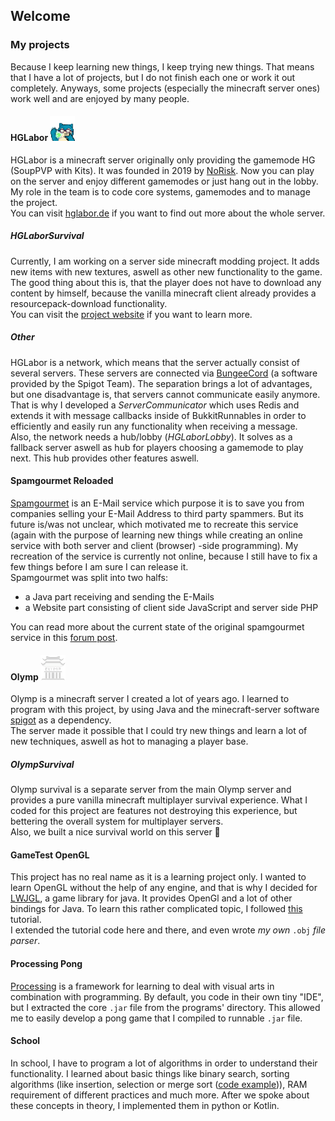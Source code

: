 ## Welcome

### My projects

Because I keep learning new things, I keep trying new things. That means that I have a lot of projects, but I do not finish each one or work it out completely. Anyways, some projects (especially the minecraft server ones) work well and are enjoyed by many people.

#### HGLabor <img src="./resources/icons/hglabor_logo.gif" width="40">
HGLabor is a minecraft server originally only providing the gamemode HG (SoupPVP with Kits). It was founded in 2019 by [NoRisk](https://www.youtube.com/noriskk).
Now you can play on the server and enjoy different gamemodes or just hang out in the lobby.
<br>
My role in the team is to code core systems, gamemodes and to manage the project.
<br>
You can visit [hglabor.de](http://hglabor.de) if you want to find out more about the whole server.

##### HGLaborSurvival
Currently, I am working on a server side minecraft modding project. It adds new items with new textures, aswell as other new functionality to the game. The good thing about this is, that the player does not have to download any content by himself, because the vanilla minecraft client already provides a resourcepack-download functionality.
<br>
You can visit the [project website](https://sites.google.com/view/hglaborsurvival/) if you want to learn more.

##### Other
HGLabor is a network, which means that the server actually consist of several servers. These servers are connected via [BungeeCord](https://www.spigotmc.org/wiki/bungeecord/) (a software provided by the Spigot Team). The separation brings a lot of advantages, but one disadvantage is, that servers cannot communicate easily anymore. That is why I developed a *ServerCommunicator* which uses Redis and extends it with message callbacks inside of BukkitRunnables in order to efficiently and easily run any functionality when receiving a message.
<br>
Also, the network needs a hub/lobby (*HGLaborLobby*). It solves as a fallback server aswell as hub for players choosing a gamemode to play next. This hub provides other features aswell.

#### Spamgourmet Reloaded
[Spamgourmet](https://spamgourmet.com) is an E-Mail service which purpose it is to save you from companies selling your E-Mail Address to third party spammers. But its future is/was not unclear, which motivated me to recreate this service (again with the purpose of learning new things while creating an online service with both server and client (browser) -side programming). My recreation of the service is currently not online, because I still have to fix a few things before I am sure I can release it.
<br>
Spamgourmet was split into two halfs:
- a Java part receiving and sending the E-Mails
- a Website part consisting of client side JavaScript and server side PHP

You can read more about the current state of the original spamgourmet service in this [forum post](https://bbs.spamgourmet.com/viewtopic.php?f=7&t=1793&sid=5a5448445da031e1773bd777b125f903).

#### Olymp <img src="./resources/icons/olymp_logo.png" width="40">
Olymp is a minecraft server I created a lot of years ago. I learned to program with this project, by using Java and the minecraft-server software [spigot](https://spigotmc.org) as a dependency.
<br>
The server made it possible that I could try new things and learn a lot of new techniques, aswell as hot to managing a player base.

##### OlympSurvival
Olymp survival is a separate server from the main Olymp server and provides a pure vanilla minecraft multiplayer survival experience. What I coded for this project are features not destroying this experience, but bettering the overall system for multiplayer servers.
<br>
Also, we built a nice survival world on this server 🙂

#### GameTest OpenGL
This project has no real name as it is a learning project only. I wanted to learn OpenGL without the help of any engine, and that is why I decided for [LWJGL](https://www.lwjgl.org/), a game library for java. It provides OpenGl and a lot of other bindings for Java. To learn this rather complicated topic, I followed [this](https://ahbejarano.gitbook.io/lwjglgamedev/) tutorial.
<br>
I extended the tutorial code here and there, and even wrote *my own* `.obj` *file parser*.

#### Processing Pong
[Processing](https://processing.org/) is a framework for learning to deal with visual arts in combination with programming. By default, you code in their own tiny "IDE", but I extracted the core `.jar` file from the programs' directory. This allowed me to easily develop a pong game that I compiled to runnable `.jar` file.

#### School
In school, I have to program a lot of algorithms in order to understand their functionality. I learned about basic things like binary search, sorting algorithms (like insertion, selection or merge sort ([code example](./code_examples/merge_sort.md))), RAM requirement of different practices and much more. After we spoke about these concepts in theory, I implemented them in python or Kotlin.